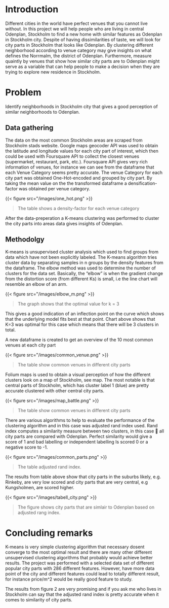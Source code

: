 # Introduction
Different cities in the world have perfect venues that you cannot live without. In this project we will help people who are living in central Odenplan, Stockholm to find a new home with similar features as Odenplan in Stockholm city. Despite of having dissimilarities of taste, we will look for city parts in Stockholm that looks like Odenplan. By clustering different neighborhood according to venue category may give insights on what defines the Norrmalm, the district of Odenplan. Furthermore, measure quaintly by venues that show how similar city parts are to Odenplan might serve as a variable that can help people to make a decision when they are trying to explore new residence in Stockholm.

# Problem
Identify neighborhoods in Stockholm city that gives a good perception of similar neighborhoods to Odenplan.

## Data gathering
The data on the most common Stockholm areas are scraped from Stockholm stads website. Google maps geocoder API was used to obtain the latitude and longitude values for each city part of interest, which then could be used with Foursquare API to collect the closest venues (supermarket, restaurant, park, etc.). Foursquare API gives very rich information of venues, for instance we can see from the dataframe that each Venue Category seems pretty accurate. The venue Category for each city part was obtained One-Hot-encoded and grouped by city part. By taking the mean value on the the transformed dataframe a densification-factor was obtained per venue category. 

{{< figure src="/images/one_hot.png" >}}
> The table shows a density-factor for each venue category

After the data-preperation a K-means clustering was performed to cluster the city parts into areas data gives insights of Odenplan.

## Methodolgy
K-means is unsupervised cluster analysis which used to find groups from data which have not been explicitly labeled. The K-means algorithm tries cluster data by separating samples in n groups by the density features from the dataframe. The elbow method was used to determine the number of clusters for the data set. Basically, the “elbow” is when the gradient change from the distortion score (from different Ks) is small, i.e the line chart will resemble an elbow of an arm. 

{{< figure src="/images/elbow_m.png" >}}
> The graph shows that the optimal value for k = 3 

This gives a good indication of an inflection point on the curve which shows that the underlying model fits best at that point. Chart above shows that K=3 was optimal for this case which means that there will be 3 clusters in total.

A new dataframe is created to get an overview of the 10 most common venues at each city part

{{< figure src="/images/common_venue.png" >}}
> The table show common venues in different city parts

Folium maps is used to obtain a visual perception of how the different clusters look on a map of Stockholm, see map. The most notable is that central parts  of Stockholm, which has cluster label 1 (blue) are pretty accurate clustered with other central city parts.

{{< figure src="/images/map_battle.png" >}}
> The table show common venues in different city parts

There are various algorithms to help to evaluate the performance of the clustering algorithm and in this case was adjusted rand index used. Rand index computes a similarity measure between two clusters, in this case  all city parts are compared with Odenplan. Perfect similarity would give a score of 1 and bad labelling or independent labelling Is scored 0 or a negative score to -1.

{{< figure src="/images/common_parts.png" >}}
> The table adjusted rand index. 

 The results from table above show that city parts in the suburbs likely, e.g. Rinkeby, are very low scored and city parts that are very central, e.g Kungsholmen, are scored higher.

 {{< figure src="/images/tabell_city.png" >}}
> The figure shows city parts that are simlair to Odenplan based on adjusted rang index.

# Concluding remarks
K-means is very simple clustering algorithm that necessary dosent converge to the most optimal result and there are many other different unsupervised clustering algorithms that probably would achieve better results. The project was performed with a selected data set of different popular city parts with 286 different features. However, have more data point of the city and different features could lead to totally different result, for instance price/m^2 would be really good feature to study.

The results from figure 2 are very promising and if you ask me who lives in Stockholm can say that the adjusted rand index is pretty accurate when it comes to similarity of city parts. 

